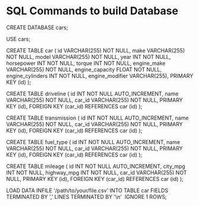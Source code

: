 # SQL Commands to build Database

CREATE DATABASE cars;

USE cars;

CREATE TABLE car (
id VARCHAR(255) NOT NULL,
make VARCHAR(255) NOT NULL,
model VARCHAR(255) NOT NULL,
year INT NOT NULL,
horsepower INT NOT NULL,
torque INT NOT NULL,
engine_make VARCHAR(255) NOT NULL,
engine_capacity FLOAT NOT NULL,
engine_cylinders INT NOT NULL,
engine_modifier VARCHAR(255),
PRIMARY KEY (id)
);

CREATE TABLE driveline (
id INT NOT NULL AUTO_INCREMENT,
name VARCHAR(255) NOT NULL,
car_id VARCHAR(255) NOT NULL,
PRIMARY KEY (id),
FOREIGN KEY (car_id) REFERENCES car (id)
);

CREATE TABLE transmission (
id INT NOT NULL AUTO_INCREMENT,
name VARCHAR(255) NOT NULL,
car_id VARCHAR(255) NOT NULL,
PRIMARY KEY (id),
FOREIGN KEY (car_id) REFERENCES car (id)
);

CREATE TABLE fuel_type (
id INT NOT NULL AUTO_INCREMENT,
name VARCHAR(255) NOT NULL,
car_id VARCHAR(255) NOT NULL,
PRIMARY KEY (id),
FOREIGN KEY (car_id) REFERENCES car (id)
);

CREATE TABLE mileage (
id INT NOT NULL AUTO_INCREMENT,
city_mpg INT NOT NULL,
highway_mpg INT NOT NULL,
car_id VARCHAR(255) NOT NULL,
PRIMARY KEY (id),
FOREIGN KEY (car_id) REFERENCES car (id)
);

LOAD DATA INFILE '/path/to/your/file.csv'
INTO TABLE car
FIELDS TERMINATED BY ','
LINES TERMINATED BY '\n' 
IGNORE 1 ROWS;
